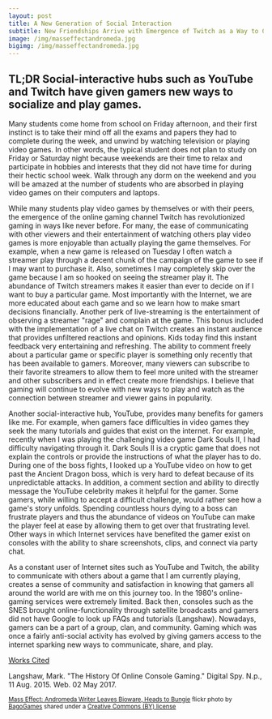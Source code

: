 ```yaml
---
layout: post
title: A New Generation of Social Interaction
subtitle: New Friendships Arrive with Emergence of Twitch as a Way to Chat and Interact with Streamers and Viewers
image: /img/masseffectandromeda.jpg
bigimg: /img/masseffectandromeda.jpg
---
```

## TL;DR Social-interactive hubs such as YouTube and Twitch have given gamers new ways to socialize and play games.

Many students come home from school on Friday afternoon, and their first instinct is to take their mind off all the exams and papers they had to complete during the week, and unwind by watching television or playing video games. In other words, the typical student does not plan to study on Friday or Saturday night because weekends are their time to relax and participate in hobbies and interests that they did not have time for during their hectic school week. Walk through any dorm on the weekend and you will be amazed at the number of students who are absorbed in playing video games on their computers and laptops.

While many students play video games by themselves or with their peers, the emergence of the online gaming channel Twitch has revolutionized gaming in ways like never before. For many, the ease of communicating with other viewers and their entertainment of watching others play video games is more enjoyable than actually playing the game themselves. For example, when a new game is released on Tuesday I often watch a streamer play through a decent chunk of the campaign of the game to see if I may want to purchase it. Also, sometimes I may completely skip over the game because I am so hooked on seeing the streamer play it. The abundance of Twitch streamers makes it easier than ever to decide on if I want to buy a particular game. Most importantly with the Internet, we are more educated about each game and so we learn how to make smart decisions financially. Another perk of live-streaming is the entertainment of observing a streamer "rage" and complain at the game. This bonus included with the implementation of a live chat on Twitch creates an instant audience that provides unfiltered reactions and opinions. Kids today find this instant feedback very entertaining and refreshing. The ability to comment freely about a particular game or specific player is something only recently that has been available to gamers. Moreover, many viewers can subscribe to their favorite streamers to allow them to feel more united with the streamer and other subscribers and in effect create more friendships. I believe that gaming will continue to evolve with new ways to play and watch as the connection between streamer and viewer gains in popularity.

Another social-interactive hub, YouTube, provides many benefits for gamers like me. For example, when gamers face difficulties in video games they seek the many tutorials and guides that exist on the internet. For example, recently when I was playing the challenging video game Dark Souls II, I had difficulty navigating through it. Dark Souls II is a cryptic game that does not explain the controls or provide the instructions of what the player has to do. During one of the boss fights, I looked up a YouTube video on how to get past the Ancient Dragon boss, which is very hard to defeat because of its unpredictable attacks. In addition, a comment section and ability to directly message the YouTube celebrity makes it helpful for the gamer. Some gamers, while willing to accept a difficult challenge, would rather see how a game's story unfolds. Spending countless hours dying to a boss can frustrate players and thus the abundance of videos on YouTube can make the player feel at ease by allowing them to get over that frustrating level. Other ways in which Internet services have benefited the gamer exist on consoles with the ability to share screenshots, clips, and connect via party chat.


As a constant user of Internet sites such as YouTube and Twitch, the ability to communicate with others about a game that I am currently playing, creates a sense of community and satisfaction in knowing that gamers all around the world are with me on this journey too. In the 1980's online-gaming services were extremely limited. Back then, consoles such as the SNES brought online-functionality through satellite broadcasts and gamers did not have Google to look up FAQs and tutorials (Langshaw). Nowadays, gamers can be a part of a group, clan, and community. Gaming which was once a fairly anti-social activity has evolved by giving gamers access to the internet sparking new ways to communicate, share, and play.

<u>Works Cited</u>

Langshaw, Mark. "The History Of Online Console Gaming." Digital Spy. N.p., 11 Aug. 2015. Web. 02 May 2017.


<small> <a title="Mass Effect: Andromeda Writer Leaves Bioware, Heads to Bungie" href="https://flickr.com/photos/bagogames/24703752579">Mass Effect: Andromeda Writer Leaves Bioware, Heads to Bungie</a> flickr photo by <a href="https://flickr.com/people/bagogames">BagoGames</a> shared under a <a href="https://creativecommons.org/licenses/by/2.0/">Creative Commons (BY) license</a>
